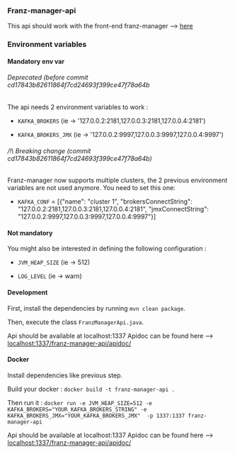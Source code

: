 ### Franz-manager-api

This api should work with the front-end franz-manager --> [here](https://github.com/GreenCom-Networks/Franz-manager)

### Environment variables


#### Mandatory env var

###### Deprecated (before commit cd17843b82611864f7cd24693f399ce47f78a64b

The api needs 2 environment variables to work :

* `KAFKA_BROKERS` (ie -> '127.0.0.2:2181,127.0.0.3:2181,127.0.0.4:2181')

* `KAFKA_BROKERS_JMX` (ie -> '127.0.0.2:9997,127.0.0.3:9997,127.0.0.4:9997')

###### /!\ Breaking change (commit cd17843b82611864f7cd24693f399ce47f78a64b)

Franz-manager now supports multiple clusters, the 2 previous environment variables are not used anymore.
You need to set this one:

* `KAFKA_CONF` = \[{"name": "cluster 1", "brokersConnectString": "127.0.0.2:2181,127.0.0.3:2181,127.0.0.4:2181", "jmxConnectString": "127.0.0.2:9997,127.0.0.3:9997,127.0.0.4:9997"}]

#### Not mandatory

You might also be interested in defining the following configuration :

* `JVM_HEAP_SIZE` (ie -> 512)

* `LOG_LEVEL` (ie -> warn)

#### Development

First, install the dependencies by running `mvn clean package`.

Then, execute the class `FranzManagerApi.java`.

Api should be available at localhost:1337
Apidoc can be found here --> [localhost:1337/franz-manager-api/apidoc/](http://localhost:1337/franz-manager-api/apidoc/)

#### Docker

Install dependencies like previous step.

Build your docker : `docker build -t franz-manager-api .`

Then run it : `docker run -e JVM_HEAP_SIZE=512 -e KAFKA_BROKERS="YOUR_KAFKA_BROKERS_STRING" -e KAFKA_BROKERS_JMX="YOUR_KAFKA_BROKERS_JMX"  -p 1337:1337 franz-manager-api`

Api should be available at localhost:1337
Apidoc can be found here --> [localhost:1337/franz-manager-api/apidoc/](http://localhost:1337/franz-manager-api/apidoc/)
